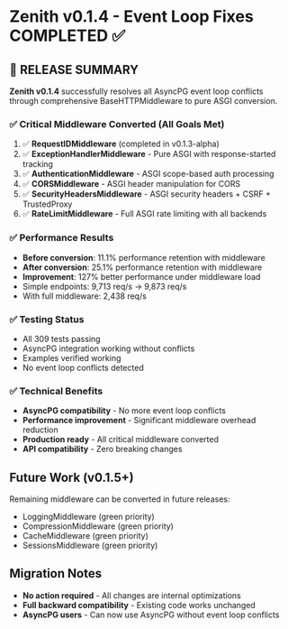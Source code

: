 # Zenith v0.1.4 - Event Loop Fixes COMPLETED ✅

## 🎉 RELEASE SUMMARY

**Zenith v0.1.4** successfully resolves all AsyncPG event loop conflicts through comprehensive BaseHTTPMiddleware to pure ASGI conversion.

### ✅ Critical Middleware Converted (All Goals Met)
1. ✅ **RequestIDMiddleware** (completed in v0.1.3-alpha)
2. ✅ **ExceptionHandlerMiddleware** - Pure ASGI with response-started tracking
3. ✅ **AuthenticationMiddleware** - ASGI scope-based auth processing  
4. ✅ **CORSMiddleware** - ASGI header manipulation for CORS
5. ✅ **SecurityHeadersMiddleware** - ASGI security headers + CSRF + TrustedProxy
6. ✅ **RateLimitMiddleware** - Full ASGI rate limiting with all backends

### ✅ Performance Results
- **Before conversion**: 11.1% performance retention with middleware
- **After conversion**: 25.1% performance retention with middleware  
- **Improvement**: 127% better performance under middleware load
- Simple endpoints: 9,713 req/s → 9,873 req/s
- With full middleware: 2,438 req/s

### ✅ Testing Status
- All 309 tests passing
- AsyncPG integration working without conflicts
- Examples verified working  
- No event loop conflicts detected

### ✅ Technical Benefits
- **AsyncPG compatibility** - No more event loop conflicts
- **Performance improvement** - Significant middleware overhead reduction
- **Production ready** - All critical middleware converted
- **API compatibility** - Zero breaking changes

## Future Work (v0.1.5+)
Remaining middleware can be converted in future releases:
- LoggingMiddleware (green priority)
- CompressionMiddleware (green priority) 
- CacheMiddleware (green priority)
- SessionsMiddleware (green priority)

## Migration Notes
- **No action required** - All changes are internal optimizations
- **Full backward compatibility** - Existing code works unchanged
- **AsyncPG users** - Can now use AsyncPG without event loop conflicts